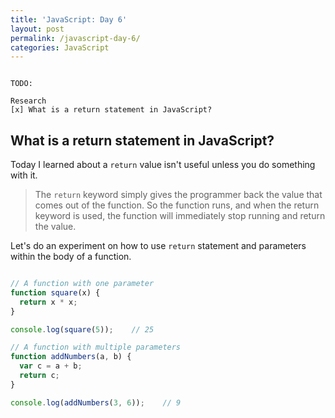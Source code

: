 ```yaml
---
title: 'JavaScript: Day 6'
layout: post
permalink: /javascript-day-6/
categories: JavaScript
---
```


``` text

TODO:

Research
[x] What is a return statement in JavaScript?

```

<!-- more -->

## What is a return statement in JavaScript?

Today I learned  about a `return` value isn't useful unless you do something with it.

> The `return` keyword simply gives the programmer back the value that comes out of the function. So the function runs, and when the return keyword is used, the function will immediately stop running and return the value.

Let's do an experiment on how to use `return` statement and parameters within the body of a function.  

``` javascript

// A function with one parameter
function square(x) {
  return x * x;
}

console.log(square(5));    // 25

// A function with multiple parameters 
function addNumbers(a, b) {
  var c = a + b;
  return c;
}

console.log(addNumbers(3, 6));    // 9

```
